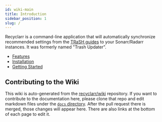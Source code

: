 ```yaml
---
id: wiki-main
title: Introduction
sidebar_position: 1
slug: /
---
```


Recyclarr is a command-line application that will automatically synchronize recommended settings
from the [TRaSH guides](https://trash-guides.info/) to your Sonarr/Radarr instances. It was formerly
named "Trash Updater".

- [Features](features.md)
- [Installation](installation)
- [Getting Started](getting-started.md)

## Contributing to the Wiki

This wiki is auto-generated from the [recyclarr/wiki] repository. If you want to contribute to the
documentation here, please clone that repo and edit markdown files under the [`docs` directory][1].
After the pull request there is merged, those changes will appear here. There are also links at the
bottom of each page to edit it.

[recyclarr/wiki]: https://github.com/recyclarr/wiki
[1]: https://github.com/recyclarr/wiki/tree/master/docs
